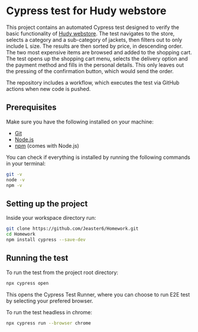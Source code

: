 # Cypress test for Hudy webstore

This project contains an automated Cypress test designed to verify the basic functionality of [Hudy webstore](https://www.hudy.cz/).
The test navigates to the store, selects a category and a sub-category of jackets, then filters out to only include L size.
The results are then sorted by price, in descending order. The two most expensive items are browsed and added to the shopping cart.
The test opens up the shopping cart menu, selects the delivery option and the payment method and fills in the personal details.
This only leaves out the pressing of the confirmation button, which would send the order.

The repository includes a workflow, which executes the test via GitHub actions when new code is pushed.

## Prerequisites

Make sure you have the following installed on your machine:

- [Git](https://git-scm.com/downloads)
- [Node.js](https://nodejs.org/)
- [npm](https://www.npmjs.com/) (comes with Node.js)

You can check if everything is installed by running the following commands in your terminal:

```bash
git -v
node -v
npm -v
```

## Setting up the project

Inside your workspace directory run:

```bash
git clone https://github.com/Jeaster6/Homework.git
cd Homework
npm install cypress --save-dev
```

## Running the test

To run the test from the project root directory:

```bash
npx cypress open
```

This opens the Cypress Test Runner, where you can choose to run E2E test by selecting your prefered browser.


To run the test headless in chrome:

```bash
npx cypress run --browser chrome
```
